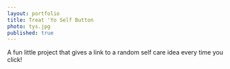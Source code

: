 ```yaml
---
layout: portfolio
title: Treat 'Yo Self Button
photo: tys.jpg
published: true
---
```


A fun little project that gives a link to a random self care idea every time you click!
